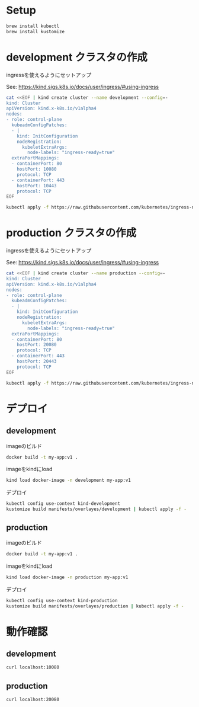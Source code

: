 # Setup
```bash
brew install kubectl
brew install kustomize
```

# development クラスタの作成
ingressを使えるようにセットアップ

See: https://kind.sigs.k8s.io/docs/user/ingress/#using-ingress

```bash
cat <<EOF | kind create cluster --name development --config=-
kind: Cluster
apiVersion: kind.x-k8s.io/v1alpha4
nodes:
- role: control-plane
  kubeadmConfigPatches:
  - |
    kind: InitConfiguration
    nodeRegistration:
      kubeletExtraArgs:
        node-labels: "ingress-ready=true"
  extraPortMappings:
  - containerPort: 80
    hostPort: 10080
    protocol: TCP
  - containerPort: 443
    hostPort: 10443
    protocol: TCP
EOF

kubectl apply -f https://raw.githubusercontent.com/kubernetes/ingress-nginx/main/deploy/static/provider/kind/deploy.yaml
```

# production クラスタの作成
ingressを使えるようにセットアップ

See: https://kind.sigs.k8s.io/docs/user/ingress/#using-ingress

```bash
cat <<EOF | kind create cluster --name production --config=-
kind: Cluster
apiVersion: kind.x-k8s.io/v1alpha4
nodes:
- role: control-plane
  kubeadmConfigPatches:
  - |
    kind: InitConfiguration
    nodeRegistration:
      kubeletExtraArgs:
        node-labels: "ingress-ready=true"
  extraPortMappings:
  - containerPort: 80
    hostPort: 20080
    protocol: TCP
  - containerPort: 443
    hostPort: 20443
    protocol: TCP
EOF

kubectl apply -f https://raw.githubusercontent.com/kubernetes/ingress-nginx/main/deploy/static/provider/kind/deploy.yaml
```

# デプロイ

## development
imageのビルド
```bash
docker build -t my-app:v1 .
```
imageをkindにload
```bash
kind load docker-image -n development my-app:v1
```

デプロイ
```bash
kubectl config use-context kind-development
kustomize build manifests/overlayes/development | kubectl apply -f -
```

## production
imageのビルド
```bash
docker build -t my-app:v1 .
```
imageをkindにload
```bash
kind load docker-image -n production my-app:v1
```

デプロイ
```bash
kubectl config use-context kind-production
kustomize build manifests/overlayes/production | kubectl apply -f -
```

# 動作確認

## development
```bash
curl localhost:10080
```

## production
```bash
curl localhost:20080
```
